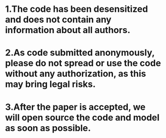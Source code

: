 # 1.The code has been desensitized and does not contain any information about all authors.
# 2.As code submitted anonymously, please do not spread or use the code without any authorization, as this may bring legal risks.
# 3.After the paper is accepted, we will open source the code and model as soon as possible.